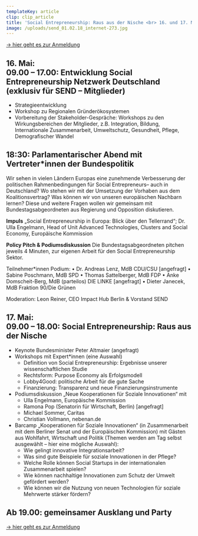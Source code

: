 ```yaml
---
templateKey: article
clip: clip_article
title: 'Social Entrepreneurship: Raus aus der Nische <br> 16. und 17. Mai in Berlin'
image: /uploads/send_01.02.18_internet-273.jpg
---
```


[→ hier geht es zur Anmeldung](https://www.eventbrite.de/e/social-entrepreneurship-raus-aus-der-nische-tickets-58867434080)

## 16. Mai: <br> 09.00 – 17.00: Entwicklung Social Entrepreneurship Netzwerk Deutschland (exklusiv für SEND – Mitglieder)

- Strategieentwicklung
- Workshop zu Regionalen Gründerökosystemen
- Vorbereitung der Stakeholder-Gespräche: Workshops zu den Wirkungsbereichen der Mitglieder, z.B. Integration, Bildung, Internationale Zusammenarbeit, Umweltschutz, Gesundheit, Pflege, Demografischer Wandel

## 18:30: Parlamentarischer Abend mit Vertreter*innen der Bundespolitik

Wir sehen in vielen Ländern Europas eine zunehmende Verbesserung der politischen
Rahmenbedingungen für Social Entrepreneurs– auch in Deutschland? Wo stehen wir mit der
Umsetzung der Vorhaben aus dem Koalitionsvertrag? Was können wir von unseren europäischen
Nachbarn lernen? Diese und weitere Fragen wollen wir gemeinsam mit Bundestagsabgeordneten aus
Regierung und Opposition diskutieren.

**Impuls**
„Social Entrepreneurship in Europa: Blick über den Tellerrand“; Dr. Ulla Engelmann, Head of Unit
Advanced Technologies, Clusters and Social Economy, Europäische Kommission

**Policy Pitch & Podiumsdiskussion**
Die Bundestagsabgeordneten pitchen jeweils 4 Minuten, zur eigenen Arbeit für den Social
Entrepreneurship Sektor.

Teilnehmer*innen Podium:
• Dr. Andreas Lenz, MdB CDU/CSU [angefragt]
• Sabine Poschmann, MdB SPD
• Thomas Sattelberger, MdB FDP
• Anke Domscheit-Berg, MdB (parteilos) DIE LINKE [angefragt]
• Dieter Janecek, MdB Fraktion 90/Die Grünen

Moderation: Leon Reiner, CEO Impact Hub Berlin & Vorstand SEND

## 17. Mai: <br> 09.00 – 18.00: Social Entrepreneurship: Raus aus der Nische
- Keynote Bundesminister Peter Altmaier (angefragt)
- Workshops mit Expert*innen (eine Auswahl)
  - Definition von Social Entrepreneurship: Ergebnisse unserer wissenschaftlichen Studie
  - Rechtsform: Purpose Economy als Erfolgsmodell
  - Lobby4Good: politische Arbeit für die gute Sache
  - Finanzierung: Transparenz und neue Finanzierungsinstrumente
- Podiumsdiskussion „Neue Kooperationen für Soziale Innovationen“ mit
  - Ulla Engelmann, Europäische Kommission
  - Ramona Pop (Senatorin für Wirtschaft, Berlin) [angefragt]
  - Michael Sommer, Caritas
  - Christian Vollmann, nebenan.de
- Barcamp „Kooperationen für Soziale Innovationen“ (in Zusammenarbeit mit dem Berliner
Senat und der Europäischen Kommission) mit Gästen aus Wohlfahrt, Wirtschaft und Politik
(Themen werden am Tag selbst ausgewählt – hier eine mögliche Auswahl):
  - Wie gelingt innovative Integrationsarbeit?
  - Was sind gute Beispiele für soziale Innovationen in der Pflege?
  - Welche Rolle können Social Startups in der internationalen Zusammenarbeit spielen?
  - Wie können nachhaltige Innovationen zum Schutz der Umwelt gefördert werden?
  - Wie können wir die Nutzung von neuen Technologien für soziale Mehrwerte stärker
fördern?

## Ab 19.00: gemeinsamer Ausklang und Party


[→ hier geht es zur Anmeldung](https://www.eventbrite.de/e/social-entrepreneurship-raus-aus-der-nische-tickets-58867434080)
